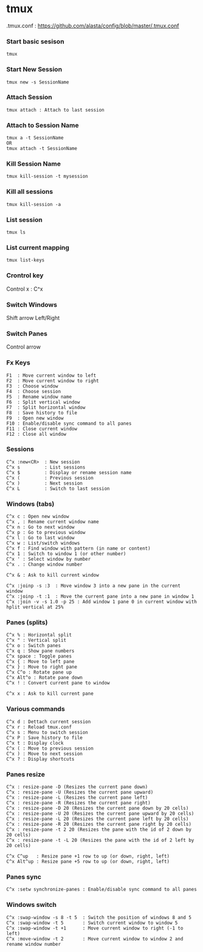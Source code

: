 # tmux 

.tmux.conf : https://github.com/alasta/config/blob/master/.tmux.conf

### Start basic sesison
```
tmux 
```

### Start New Session
```
tmux new -s SessionName
```

### Attach Session
```
tmux attach : Attach to last session
```
  
### Attach to Session Name  
```
tmux a -t SessionName
OR
tmux attach -t SessionName
```

### Kill Session Name
```
tmux kill-session -t mysession
```

### Kill all sessions
```
tmux kill-session -a
```

### List session
```
tmux ls
```

### List current mapping
```
tmux list-keys
```


### Crontrol key

Control x : C^x 

### Switch Windows
Shift arrow Left/Right

### Switch Panes
Control arrow

### Fx Keys
```
F1  : Move current window to left  
F2  : Move current window to right  
F3  : Choose window  
F4  : Choose session  
F5  : Rename window name  
F6  : Split vertical window  
F7  : Split horizontal window   
F8  : Save history to file
F9  : Open new window  
F10 : Enable/disable sync command to all panes
F11 : Close current window  
F12 : Close all window
```
  
### Sessions  
```
C^x :new<CR>  : New session
C^x s         : List sessions
C^x $         : Display or rename session name
C^x (         : Previous session
C^x )         : Next session
C^x L         : Switch to last session
```
  
### Windows (tabs)
```
C^x c : Open new window
C^x , : Rename current window name
C^x n : Go to next window
C^x p : Go to previous window
C^x l : Go to last window
C^x w : List/switch windows
C^x f : Find window with pattern (in name or content)
C^x 1 : Switch to window 1 (or other number)
C^x ' : Select window by number
C^x . : Change window number

C^x & : Ask to kill current window

C^x :joinp -s :3  : Move window 3 into a new pane in the current window
C^x :joinp -t :1  : Move the current pane into a new pane in window 1
C^x :join -v -s 1.0 -p 25 : Add window 1 pane 0 in current window with hplit vertical at 25%
```
  
### Panes (splits)
```
C^x % : Horizontal split
C^x " : Vertical split
C^x o : Switch panes
C^x q : Show pane numbers
C^x space : Toggle panes
C^x { : Move to left pane
C^x } : Move to right pane
C^x C^o : Rotate pane up
C^x Alt^o : Rotate pane down
C^x ! : Convert current pane to window

C^x x : Ask to kill current pane
```



### Various commands
```
C^x d : Dettach current session
C^x r : Reload tmux.conf
C^x s : Menu to switch session
C^x P : Save history to file 
C^x t : Display clock
C^x ( : Move to previous session
C^x ) : Move to next session
C^x ? : Display shortcuts
```

### Panes resize
```
C^x : resize-pane -D (Resizes the current pane down)
C^x : resize-pane -U (Resizes the current pane upward)
C^x : resize-pane -L (Resizes the current pane left)
C^x : resize-pane -R (Resizes the current pane right)
C^x : resize-pane -D 20 (Resizes the current pane down by 20 cells)
C^x : resize-pane -U 20 (Resizes the current pane upward by 20 cells)
C^x : resize-pane -L 20 (Resizes the current pane left by 20 cells)
C^x : resize-pane -R 20 (Resizes the current pane right by 20 cells)
C^x : resize-pane -t 2 20 (Resizes the pane with the id of 2 down by 20 cells)
C^x : resize-pane -t -L 20 (Resizes the pane with the id of 2 left by 20 cells)

C^x C^up   : Resize pane +1 row to up (or down, right, left)
C^x Alt^up : Resize pane +5 row to up (or down, right, left)
```
  
### Panes sync
```
C^x :setw synchronize-panes : Enable/disable sync command to all panes
```
  
### Windows switch
```
C^x :swap-window -s 8 -t 5  : Switch the position of windows 8 and 5
C^x :swap-window -t 5       : Switch current window to window 5
C^x :swap-window -t +1      : Move current window to right (-1 to left)
C^x :move-window -t 2       : Move current window to window 2 and rename window number
```
